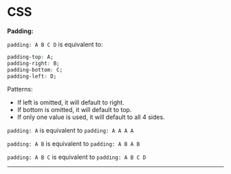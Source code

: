 # CSS

**Padding:**

`padding: A B C D` is equivalent to:

```CSS
padding-top: A;
padding-right: B;
padding-bottom: C;
padding-left: D;
```

Patterns:

- If left is omitted, it will default to right.
- If bottom is omitted, it will default to top.
- If only one value is used, it will default to all 4 sides.

`padding: A` is equivalent to `padding: A A A A`<br>

`padding: A B` is equivalent to `padding: A B A B`<br>

`padding: A B C` is equivalent to `padding: A B C D`

<hr>

